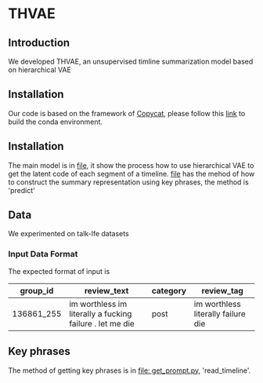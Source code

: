 # THVAE

## Introduction

We developed THVAE, an unsupervised timline summarization model based on hierarchical VAE 

## Installation

Our code is based on the framework of [Copycat](https://arxiv.org/abs/1911.02247), please follow this [link](https://github.com/abrazinskas/Copycat-abstractive-opinion-summarizer) to build the conda environment.

## Installation
The main model is in [file](https://github.com/Maria-Liakata-NLP-Group/THVAE-summary/blob/main/copycat/modelling/thvae.py), it show the process how to use hierarchical VAE to get the latent code of each segment of a timeline.
[file](https://github.com/Maria-Liakata-NLP-Group/THVAE-summary/blob/main/copycat/modelling/interfaces/ithvae.py) has the mehod of how to construct the summary representation using key phrases, the method is 'predict'

## Data

We experimented on talk-lfe datasets 

### Input Data Format

The expected format of input is 

group_id | review_text | category | review_tag
--- | --- | --- | ---
136861_255 | im worthless im literally a fucking failure . let me die | post | im worthless literally failure die


## Key phrases

The method of getting key phrases is in [file: get_prompt.py](https://github.com/Maria-Liakata-NLP-Group/THVAE-summary/blob/main/get_prompt.py), 'read_timeline'.
